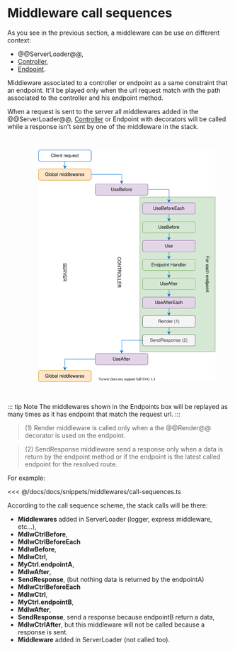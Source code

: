 # Middleware call sequences

As you see in the previous section, a middleware can be use on different context:

- @@ServerLoader@@,
- [Controller](/docs/controllers.md),
- [Endpoint](/docs/controllers.md).

Middleware associated to a controller or endpoint as a same constraint that an endpoint.
It'll be played only when the url request match with the path associated to the controller and his endpoint method.

When a request is sent to the server all middlewares added in the @@ServerLoader@@, [Controller](/docs/controllers.md) or Endpoint with decorators
 will be called while a response isn't sent by one of the middleware in the stack.

<figure><img src="./../../assets/middleware-in-sequence.svg" style="max-width:400px; padding:30px"></figure>

::: tip Note
The middlewares shown in the Endpoints box will be replayed as many times as it has endpoint that match 
the request url.
:::

> (1) Render middleware is called only when a the @@Render@@ decorator is used on the endpoint.

> (2) SendResponse middleware send a response only when a data is return by the endpoint method or if the endpoint is the latest called endpoint for the resolved route. 

For example:

<<< @/docs/docs/snippets/middlewares/call-sequences.ts

According to the call sequence scheme, the stack calls will be there:

- **Middlewares** added in ServerLoader (logger, express middleware, etc...),
- **MdlwCtrlBefore**,
- **MdlwCtrlBeforeEach**
- **MdlwBefore**,
- **MdlwCtrl**,
- **MyCtrl.endpointA**,
- **MdlwAfter**,
- **SendResponse**, (but nothing data is returned by the endpointA)
- **MdlwCtrlBeforeEach**
- **MdlwCtrl**,
- **MyCtrl.endpointB**,
- **MdlwAfter**,
- **SendResponse**, send a response because endpointB return a data,
- **MdlwCtrlAfter**, but this middleware will not be called because a response is sent.
- **Middleware** added in ServerLoader (not called too).

